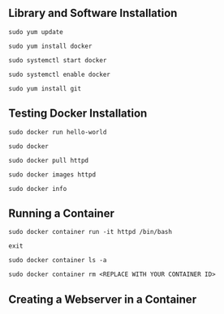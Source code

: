 ﻿## Library and Software Installation
```
sudo yum update

sudo yum install docker

sudo systemctl start docker

sudo systemctl enable docker

sudo yum install git
```

## Testing Docker Installation

```
sudo docker run hello-world

sudo docker

sudo docker pull httpd

sudo docker images httpd

sudo docker info
```

## Running a Container

```
sudo docker container run -it httpd /bin/bash

exit

sudo docker container ls -a

sudo docker container rm <REPLACE WITH YOUR CONTAINER ID>
```

## Creating a Webserver in a Container

```

```
